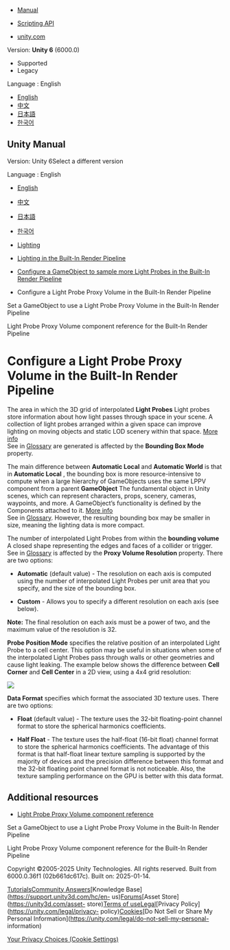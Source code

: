 [](https://docs.unity3d.com)

  * [Manual](../Manual/index.html)
  * [Scripting API](../ScriptReference/index.html)

  * [unity.com](https://unity.com/)

Version: **Unity 6** (6000.0)

  * Supported
  * Legacy

Language : English

  * [English](/Manual/class-LightProbeProxyVolume-configure.html)
  * [中文](/cn/current/Manual/class-LightProbeProxyVolume-configure.html)
  * [日本語](/ja/current/Manual/class-LightProbeProxyVolume-configure.html)
  * [한국어](/kr/current/Manual/class-LightProbeProxyVolume-configure.html)

[](https://docs.unity3d.com)

## Unity Manual

Version: Unity 6Select a different version

Language : English

  * [English](/Manual/class-LightProbeProxyVolume-configure.html)
  * [中文](/cn/current/Manual/class-LightProbeProxyVolume-configure.html)
  * [日本語](/ja/current/Manual/class-LightProbeProxyVolume-configure.html)
  * [한국어](/kr/current/Manual/class-LightProbeProxyVolume-configure.html)

  * [Lighting](LightingOverview.html)
  * [Lighting in the Built-In Render Pipeline](lighting-birp.html)
  * [Configure a GameObject to sample more Light Probes in the Built-In Render Pipeline](LightProbeProxyVolume-landing.html)
  * Configure a Light Probe Proxy Volume in the Built-In Render Pipeline

[](class-LightProbeProxyVolume-add.html)

Set a GameObject to use a Light Probe Proxy Volume in the Built-In Render
Pipeline

[](class-LightProbeProxyVolume-reference.html)

Light Probe Proxy Volume component reference for the Built-In Render Pipeline

# Configure a Light Probe Proxy Volume in the Built-In Render Pipeline

The area in which the 3D grid of interpolated **Light Probes** Light probes
store information about how light passes through space in your scene. A
collection of light probes arranged within a given space can improve lighting
on moving objects and static LOD scenery within that space. [More
info](LightProbes.html)  
See in [Glossary](Glossary.html#LightProbe) are generated is affected by the
**Bounding Box Mode** property.

The main difference between **Automatic Local** and **Automatic World** is
that in **Automatic Local** , the bounding box is more resource-intensive to
compute when a large hierarchy of GameObjects uses the same LPPV component
from a parent **GameObject** The fundamental object in Unity scenes, which can
represent characters, props, scenery, cameras, waypoints, and more. A
GameObject’s functionality is defined by the Components attached to it. [More
info](class-GameObject.html)  
See in [Glossary](Glossary.html#GameObject). However, the resulting bounding
box may be smaller in size, meaning the lighting data is more compact.

The number of interpolated Light Probes from within the **bounding volume** A
closed shape representing the edges and faces of a collider or trigger.  
See in [Glossary](Glossary.html#Boundingvolume) is affected by the **Proxy
Volume Resolution** property. There are two options:

  * **Automatic** (default value) - The resolution on each axis is computed using the number of interpolated Light Probes per unit area that you specify, and the size of the bounding box.

  * **Custom** \- Allows you to specify a different resolution on each axis (see below).

**Note:** The final resolution on each axis must be a power of two, and the
maximum value of the resolution is 32.

**Probe Position Mode** specifies the relative position of an interpolated
Light Probe to a cell center. This option may be useful in situations when
some of the interpolated Light Probes pass through walls or other geometries
and cause light leaking. The example below shows the difference between **Cell
Corner** and **Cell Center** in a 2D view, using a 4x4 grid resolution:

![](../uploads/Main/LightProbeProxyVolumeWindow4.png)

**Data Format** specifies which format the associated 3D texture uses. There
are two options:

  * **Float** (default value) - The texture uses the 32-bit floating-point channel format to store the spherical harmonics coefficients.

  * **Half Float** \- The texture uses the half-float (16-bit float) channel format to store the spherical harmonics coefficients. The advantage of this format is that half-float linear texture sampling is supported by the majority of devices and the precision difference between this format and the 32-bit floating point channel format is not noticeable. Also, the texture sampling performance on the GPU is better with this data format.

## Additional resources

  * [Light Probe Proxy Volume component reference](class-LightProbeProxyVolume-reference.html)

[](class-LightProbeProxyVolume-add.html)

Set a GameObject to use a Light Probe Proxy Volume in the Built-In Render
Pipeline

[](class-LightProbeProxyVolume-reference.html)

Light Probe Proxy Volume component reference for the Built-In Render Pipeline

Copyright ©2005-2025 Unity Technologies. All rights reserved. Built from
6000.0.36f1 (02b661dc617c). Built on: 2025-01-14.

[Tutorials](https://learn.unity.com/)[Community
Answers](https://answers.unity3d.com)[Knowledge
Base](https://support.unity3d.com/hc/en-
us)[Forums](https://forum.unity3d.com)[Asset Store](https://unity3d.com/asset-
store)[Terms of
use](https://docs.unity3d.com/Manual/TermsOfUse.html)[Legal](https://unity.com/legal)[Privacy
Policy](https://unity.com/legal/privacy-
policy)[Cookies](https://unity.com/legal/cookie-policy)[Do Not Sell or Share
My Personal Information](https://unity.com/legal/do-not-sell-my-personal-
information)

[Your Privacy Choices (Cookie Settings)](javascript:void\(0\);)


